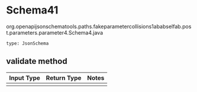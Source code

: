 # Schema41
org.openapijsonschematools.paths.fakeparametercollisions1ababselfab.post.parameters.parameter4.Schema4.java
```
type: JsonSchema
```

## validate method
Input Type | Return Type | Notes
------------ | ------------- | -------------
 |  |
